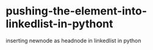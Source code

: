 # pushing-the-element-into-linkedlist-in-pythont
inserting newnode as headnode in linkedlist in python
